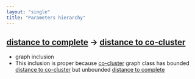 ```yaml
---
layout: "single"
title: "Parameters hierarchy"
---
```

<!--this is a generated file-->

## [distance to complete](../WAU7vf_connected_dist) → [distance to co-cluster](../7HR4uV_dist)
* graph inclusion
* This inclusion is proper because [co-cluster](#7HR4uV) graph class has bounded [distance to co-cluster](../7HR4uV_dist) but unbounded [distance to complete](../WAU7vf_connected_dist)
